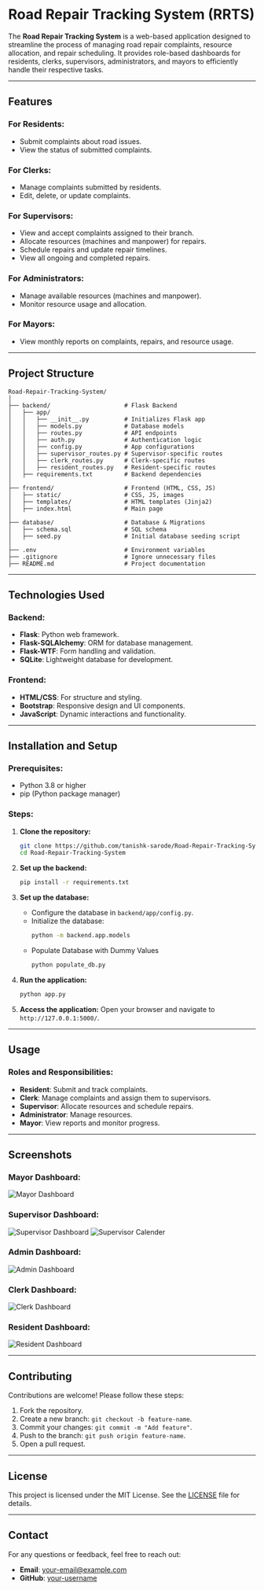 # Road Repair Tracking System (RRTS)

The **Road Repair Tracking System** is a web-based application designed to streamline the process of managing road repair complaints, resource allocation, and repair scheduling. It provides role-based dashboards for residents, clerks, supervisors, administrators, and mayors to efficiently handle their respective tasks.

---

## Features

### For Residents:
- Submit complaints about road issues.
- View the status of submitted complaints.

### For Clerks:
- Manage complaints submitted by residents.
- Edit, delete, or update complaints.

### For Supervisors:
- View and accept complaints assigned to their branch.
- Allocate resources (machines and manpower) for repairs.
- Schedule repairs and update repair timelines.
- View all ongoing and completed repairs.

### For Administrators:
- Manage available resources (machines and manpower).
- Monitor resource usage and allocation.

### For Mayors:
- View monthly reports on complaints, repairs, and resource usage.

---

## Project Structure

```
Road-Repair-Tracking-System/
│
├── backend/                     # Flask Backend
│   ├── app/
│   │   ├── __init__.py          # Initializes Flask app
│   │   ├── models.py            # Database models
│   │   ├── routes.py            # API endpoints
│   │   ├── auth.py              # Authentication logic
│   │   ├── config.py            # App configurations
│   │   ├── supervisor_routes.py # Supervisor-specific routes
│   │   ├── clerk_routes.py      # Clerk-specific routes
│   │   ├── resident_routes.py   # Resident-specific routes
│   ├── requirements.txt         # Backend dependencies
│
├── frontend/                    # Frontend (HTML, CSS, JS)
│   ├── static/                  # CSS, JS, images
│   ├── templates/               # HTML templates (Jinja2)
│   ├── index.html               # Main page
│
├── database/                    # Database & Migrations
│   ├── schema.sql               # SQL schema
│   ├── seed.py                  # Initial database seeding script
│
├── .env                         # Environment variables
├── .gitignore                   # Ignore unnecessary files
├── README.md                    # Project documentation
```

---

## Technologies Used

### Backend:
- **Flask**: Python web framework.
- **Flask-SQLAlchemy**: ORM for database management.
- **Flask-WTF**: Form handling and validation.
- **SQLite**: Lightweight database for development.

### Frontend:
- **HTML/CSS**: For structure and styling.
- **Bootstrap**: Responsive design and UI components.
- **JavaScript**: Dynamic interactions and functionality.

---

## Installation and Setup

### Prerequisites:
- Python 3.8 or higher
- pip (Python package manager)

### Steps:
1. **Clone the repository:**
   ```bash
   git clone https://github.com/tanishk-sarode/Road-Repair-Tracking-System.git
   cd Road-Repair-Tracking-System
   ```

2. **Set up the backend:**
   ```bash
   pip install -r requirements.txt
   ```

3. **Set up the database:**
   - Configure the database in `backend/app/config.py`.
   - Initialize the database:
     ```bash
     python -m backend.app.models
     ```
   - Populate Database with Dummy Values
      ```bash
      python populate_db.py
      ```

4. **Run the application:**
   ```bash
   python app.py
   ```

5. **Access the application:**
   Open your browser and navigate to `http://127.0.0.1:5000/`.

---

## Usage

### Roles and Responsibilities:
- **Resident**: Submit and track complaints.
- **Clerk**: Manage complaints and assign them to supervisors.
- **Supervisor**: Allocate resources and schedule repairs.
- **Administrator**: Manage resources.
- **Mayor**: View reports and monitor progress.

---

## Screenshots

### Mayor Dashboard:
![Mayor Dashboard](/documents/screensorts/Mayor_dashboard.png)

### Supervisor Dashboard:
![Supervisor Dashboard](/documents/screensorts/supervisor_dashboard.png)
![Supervisor Calender](/documents/screensorts/supervisor_calender.png)

### Admin Dashboard:
![Admin Dashboard](/documents/screensorts/Admin_dashboard.png)

### Clerk Dashboard:
![Clerk Dashboard](/documents/screensorts/clerk_dashboard.png)

### Resident Dashboard:
![Resident Dashboard](/documents/screensorts/Resident_dashboard.png)




---

## Contributing

Contributions are welcome! Please follow these steps:
1. Fork the repository.
2. Create a new branch: `git checkout -b feature-name`.
3. Commit your changes: `git commit -m "Add feature"`.
4. Push to the branch: `git push origin feature-name`.
5. Open a pull request.

---

## License

This project is licensed under the MIT License. See the [LICENSE](LICENSE) file for details.

---

## Contact

For any questions or feedback, feel free to reach out:
- **Email**: your-email@example.com
- **GitHub**: [your-username](https://github.com/your-username)
